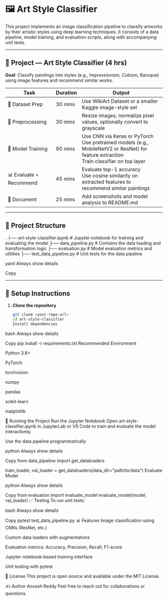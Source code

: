 # 🖼️ Art Style Classifier

This project implements an image classification pipeline to classify artworks by their artistic styles using deep learning techniques. It consists of a data pipeline, model training, and evaluation scripts, along with accompanying unit tests.

---

## 🎨 Project — Art Style Classifier (4 hrs)

**Goal**: Classify paintings into styles (e.g., Impressionism, Cubism, Baroque) using image features and recommend similar works.

| Task                    | Duration | Output                                                                                                                                      |
| ----------------------- | -------- | ------------------------------------------------------------------------------------------------------------------------------------------- |
| 📂 Dataset Prep         | 30 mins  | Use WikiArt Dataset or a smaller Kaggle image-style set                                                                                     |
| 🧹 Preprocessing        | 30 mins  | Resize images, normalize pixel values, optionally convert to grayscale                                                                      |
| 🧠 Model Training       | 90 mins  | Use CNN via Keras or PyTorch<br>Use pretrained models (e.g., MobileNetV2 or ResNet) for feature extraction<br>Train classifier on top layer |
| 📊 Evaluate + Recommend | 45 mins  | Evaluate top-1 accuracy<br>Use cosine similarity on extracted features to recommend similar paintings                                       |
| 📜 Document             | 25 mins  | Add screenshots and model analysis to README.md                                                                                             |

---

## 📁 Project Structure

.
├── art-style-classifier.ipynb # Jupyter notebook for training and evaluating the model
├── data_pipeline.py # Contains the data loading and transformation logic
├── evaluation.py # Model evaluation metrics and utilities
├── test_data_pipeline.py # Unit tests for the data pipeline

yaml
Always show details

Copy

---

## 🧪 Setup Instructions

1. **Clone the repository**
   ```bash
   git clone <your-repo-url>
   cd art-style-classifier
   Install dependencies
   ```

bash
Always show details

Copy
pip install -r requirements.txt
Recommended Environment

Python 3.8+

PyTorch

torchvision

numpy

pandas

scikit-learn

matplotlib

🚀 Running the Project
Run the Jupyter Notebook
Open art-style-classifier.ipynb in JupyterLab or VS Code to train and evaluate the model interactively.

Use the data pipeline programmatically

python
Always show details

Copy
from data_pipeline import get_dataloaders

train_loader, val_loader = get_dataloaders(data_dir="path/to/data")
Evaluate Model

python
Always show details

Copy
from evaluation import evaluate_model
evaluate_model(model, val_loader)
✅ Testing
To run unit tests:

bash
Always show details

Copy
pytest test_data_pipeline.py
📊 Features
Image classification using CNNs (ResNet, etc.)

Custom data loaders with augmentations

Evaluation metrics: Accuracy, Precision, Recall, F1-score

Jupyter notebook-based training interface

Unit testing with pytest

📎 License
This project is open source and available under the MIT License.

✍️ Author
Anvesh Reddy
Feel free to reach out for collaborations or questions.
